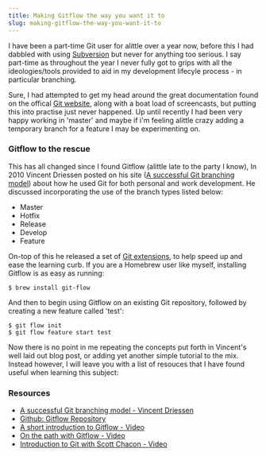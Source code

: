 ```yaml
---
title: Making Gitflow the way you want it to
slug: making-gitflow-the-way-you-want-it-to
---
```


I have been a part-time Git user for alittle over a year now, before this I had dabbled with using [Subversion](http://subversion.apache.org/) but never for anything too serious.
I say part-time as throughout the year I never fully got to grips with all the ideologies/tools provided to aid in my development lifecyle process - in particular branching.

Sure, I had attempted to get my head around the great documentation found on the offical [Git website](http://git-scm.com/), along with a boat load of screencasts, but putting this into practise just never happened.
Up until recently I had been very happy working in 'master' and maybe if i'm feeling alittle crazy adding a temporary branch for a feature I may be experimenting on.

### Gitflow to the rescue

This has all changed since I found Gitflow (alittle late to the party I know), In 2010 Vincent Driessen posted on his site ([A successful Git branching model](http://nvie.com/posts/a-successful-git-branching-model/)) about how he used Git for both personal and work development.
He discussed incorporating the use of the branch types listed below:

* Master
* Hotfix
* Release
* Develop
* Feature

On-top of this he released a set of [Git extensions](http://github.com/nvie/gitflow), to help speed up and ease the learning curb.
If you are a Homebrew user like myself, installing Gitflow is as easy as running:

    $ brew install git-flow

And then to begin using Gitflow on an existing Git repository, followed by creating a new feature called 'test':

    $ git flow init
    $ git flow feature start test

Now there is no point in me repeating the concepts put forth in Vincent's well laid out blog post, or adding yet another simple tutorial to the mix.
Instead however, I will leave you with a list of resouces that I have found useful when learning this subject:

### Resources

* [A successful Git branching model - Vincent Driessen](http://nvie.com/posts/a-successful-git-branching-model/)
* [Github: Gitflow Repository](https://github.com/nvie/gitflow)
* [A short introduction to Gitflow - Video](http://vimeo.com/16018419)
* [On the path with Gitflow - Video](http://vimeo.com/37408017)
* [Introduction to Git with Scott Chacon - Video](http://www.youtube.com/watch?v=ZDR433b0HJY)